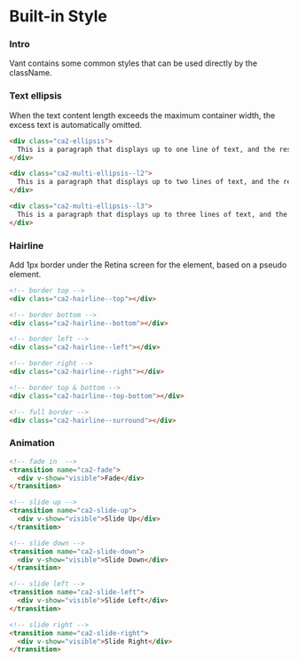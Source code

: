 # Built-in Style

### Intro

Vant contains some common styles that can be used directly by the className.

### Text ellipsis

When the text content length exceeds the maximum container width, the excess text is automatically omitted.

```html
<div class="ca2-ellipsis">
  This is a paragraph that displays up to one line of text, and the rest of the text will be omitted.
</div>

<div class="ca2-multi-ellipsis--l2">
  This is a paragraph that displays up to two lines of text, and the rest of the text will be omitted.
</div>

<div class="ca2-multi-ellipsis--l3">
  This is a paragraph that displays up to three lines of text, and the rest of the text will be omitted.
</div>
```

### Hairline

Add 1px border under the Retina screen for the element, based on a pseudo element.

```html
<!-- border top -->
<div class="ca2-hairline--top"></div>

<!-- border bottom -->
<div class="ca2-hairline--bottom"></div>

<!-- border left -->
<div class="ca2-hairline--left"></div>

<!-- border right -->
<div class="ca2-hairline--right"></div>

<!-- border top & bottom -->
<div class="ca2-hairline--top-bottom"></div>

<!-- full border -->
<div class="ca2-hairline--surround"></div>
```

### Animation

```html
<!-- fade in  -->
<transition name="ca2-fade">
  <div v-show="visible">Fade</div>
</transition>

<!-- slide up -->
<transition name="ca2-slide-up">
  <div v-show="visible">Slide Up</div>
</transition>

<!-- slide down -->
<transition name="ca2-slide-down">
  <div v-show="visible">Slide Down</div>
</transition>

<!-- slide left -->
<transition name="ca2-slide-left">
  <div v-show="visible">Slide Left</div>
</transition>

<!-- slide right -->
<transition name="ca2-slide-right">
  <div v-show="visible">Slide Right</div>
</transition>
```

